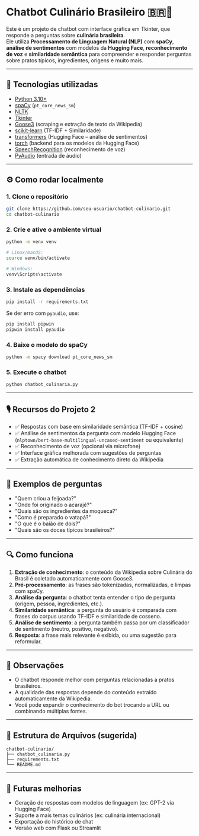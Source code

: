 # Chatbot Culinário Brasileiro 🇧🇷🤖

Este é um projeto de chatbot com interface gráfica em Tkinter, que responde a perguntas sobre **culinária brasileira**.  
Ele utiliza **Processamento de Linguagem Natural (NLP)** com **spaCy**, **análise de sentimentos** com modelos da **Hugging Face**, **reconhecimento de voz** e **similaridade semântica** para compreender e responder perguntas sobre pratos típicos, ingredientes, origens e muito mais.

---

## 🧠 Tecnologias utilizadas

- [Python 3.10+](https://www.python.org)
- [spaCy](https://spacy.io/) (`pt_core_news_sm`)
- [NLTK](https://www.nltk.org/)
- [Tkinter](https://wiki.python.org/moin/TkInter)
- [Goose3](https://github.com/goose3/goose3) (scraping e extração de texto da Wikipedia)
- [scikit-learn](https://scikit-learn.org/) (TF-IDF + Similaridade)
- [transformers](https://huggingface.co/transformers/) (Hugging Face – análise de sentimentos)
- [torch](https://pytorch.org/) (backend para os modelos da Hugging Face)
- [SpeechRecognition](https://pypi.org/project/SpeechRecognition/) (reconhecimento de voz)
- [PyAudio](https://pypi.org/project/PyAudio/) (entrada de áudio)

---

## ⚙️ Como rodar localmente

### 1. Clone o repositório

```bash
git clone https://github.com/seu-usuario/chatbot-culinario.git
cd chatbot-culinario
```

### 2. Crie e ative o ambiente virtual

```bash
python -m venv venv

# Linux/macOS:
source venv/bin/activate

# Windows:
venv\Scripts\activate
```

### 3. Instale as dependências

```bash
pip install -r requirements.txt
```

Se der erro com `pyaudio`, use:

```bash
pip install pipwin
pipwin install pyaudio
```

### 4. Baixe o modelo do spaCy

```bash
python -m spacy download pt_core_news_sm
```

### 5. Execute o chatbot

```bash
python chatbot_culinaria.py
```

---

## 🎙️ Recursos do Projeto 2

- ✅ Respostas com base em similaridade semântica (TF-IDF + cosine)
- ✅ Análise de sentimentos da pergunta com modelo Hugging Face (`nlptown/bert-base-multilingual-uncased-sentiment` ou equivalente)
- ✅ Reconhecimento de voz (opcional via microfone)
- ✅ Interface gráfica melhorada com sugestões de perguntas
- ✅ Extração automática de conhecimento direto da Wikipedia

---

## 💬 Exemplos de perguntas

- "Quem criou a feijoada?"
- "Onde foi originado o acarajé?"
- "Quais são os ingredientes da moqueca?"
- "Como é preparado o vatapá?"
- "O que é o baião de dois?"
- "Quais são os doces típicos brasileiros?"

---

## 🔍 Como funciona

1. **Extração de conhecimento**: o conteúdo da Wikipedia sobre Culinária do Brasil é coletado automaticamente com Goose3.
2. **Pré-processamento**: as frases são tokenizadas, normalizadas, e limpas com spaCy.
3. **Análise da pergunta**: o chatbot tenta entender o tipo de pergunta (origem, pessoa, ingredientes, etc.).
4. **Similaridade semântica**: a pergunta do usuário é comparada com frases do corpus usando TF-IDF e similaridade de cosseno.
5. **Análise de sentimento**: a pergunta também passa por um classificador de sentimento (neutro, positivo, negativo).
6. **Resposta**: a frase mais relevante é exibida, ou uma sugestão para reformular.

---

## 📌 Observações

- O chatbot responde melhor com perguntas relacionadas a pratos brasileiros.
- A qualidade das respostas depende do conteúdo extraído automaticamente da Wikipedia.
- Você pode expandir o conhecimento do bot trocando a URL ou combinando múltiplas fontes.

---

## 📁 Estrutura de Arquivos (sugerida)

```
chatbot-culinario/
├── chatbot_culinaria.py
├── requirements.txt
└── README.md
```

---

## 🤖 Futuras melhorias

- Geração de respostas com modelos de linguagem (ex: GPT-2 via Hugging Face)
- Suporte a mais temas culinários (ex: culinária internacional)
- Exportação do histórico de chat
- Versão web com Flask ou Streamlit
